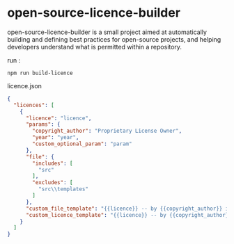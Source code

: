 # open-source-licence-builder

open-source-licence-builder is a small project aimed at automatically building and defining best practices for open-source projects, and helping developers understand what is permitted within a repository.

run : 
```
npm run build-licence
```

licence.json
```json
{
  "licences": [
    {
      "licence": "licence",
      "params": {
        "copyright_author": "Proprietary License Owner",
        "year": "year",
        "custom_optional_param": "param"
      },
      "file": {
        "includes": [
          "src"
        ],
        "excludes": [
          "src\\templates"
        ]
      },
      "custom_file_template": "{{licence}} -- by {{copyright_author}} in {{year}}",
      "custom_licence_template": "{{licence}} -- by {{copyright_author}} in {{year}} \nAll right reserved."
    }
  ]
}
```
